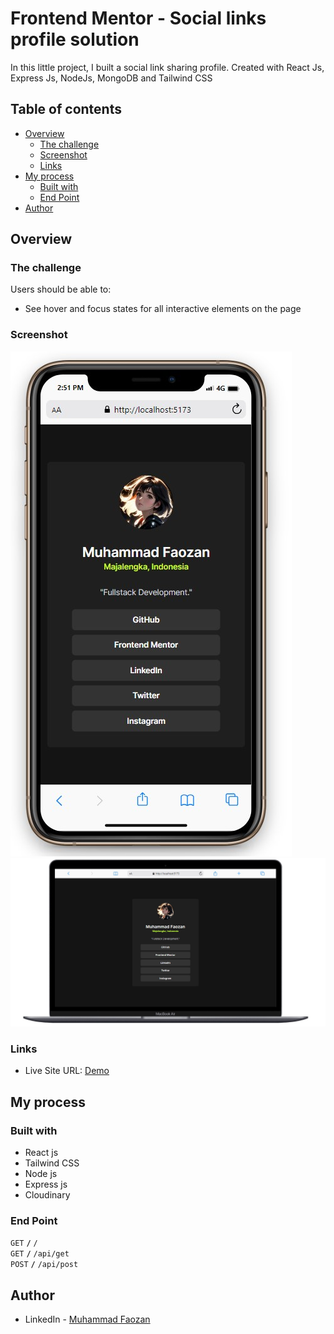 # Frontend Mentor - Social links profile solution

In this little project, I built a social link sharing profile. Created with React Js, Express Js, NodeJs, MongoDB and Tailwind CSS

## Table of contents

- [Overview](#overview)
  - [The challenge](#the-challenge)
  - [Screenshot](#screenshot)
  - [Links](#links)
- [My process](#my-process)
  - [Built with](#built-with)
  - [End Point](#end-point)
- [Author](#author)

## Overview

### The challenge

Users should be able to:

- See hover and focus states for all interactive elements on the page

### Screenshot

![Mobile](./front_end/src/design/mobile-design.jpg)
![Desktop](./front_end/src/design/destkop-design.jpg)

### Links
- Live Site URL: [Demo](https://your-live-site-url.com)

## My process

### Built with

- React js
- Tailwind CSS
- Node js
- Express js
- Cloudinary

### End Point

<summary><code>GET</code> <code><b>/</b></code> <code>/</code></summary>
<summary><code>GET</code> <code><b>/</b></code> <code>/api/get</code></summary>
<summary><code>POST</code> <code><b>/</b></code> <code>/api/post</code></summary>

## Author

- LinkedIn - [Muhammad Faozan](https://www.linkedin.com/in/mfaozan)